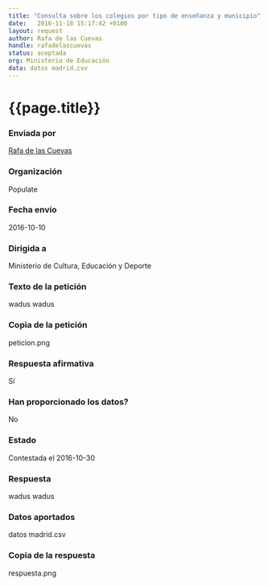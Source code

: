 ```yaml
---
title: "Consulta sobre los colegios por tipo de enseñanza y municipio"
date:   2016-11-18 15:17:42 +0100
layout: request
author: Rafa de las Cuevas
handle: rafadelascuevas
status: aceptada
org: Ministerio de Educación
data: datos madrid.csv
---
```


# {{page.title}}

### Enviada por

[Rafa de las Cuevas](https://twitter.com/rafadelascuevas/)

### Organización

Populate

### Fecha envío

2016-10-10

### Dirigida a

Ministerio de Cultura, Educación y Deporte

### Texto de la petición

wadus wadus

### Copia de la petición

peticion.png

### Respuesta afirmativa

Sí

### Han proporcionado los datos?

No

### Estado

Contestada el 2016-10-30

### Respuesta

wadus wadus

### Datos aportados

datos madrid.csv

### Copia de la respuesta

respuesta.png

